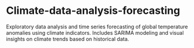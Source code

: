 # Climate-data-analysis-forecasting
Exploratory data analysis and time series forecasting of global temperature anomalies using climate indicators. Includes SARIMA modeling and visual insights on climate trends based on historical data.
